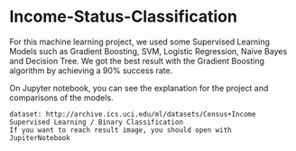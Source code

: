 # Income-Status-Classification


For this machine learning project, we used some Supervised Learning Models such as Gradient Boosting, SVM, Logistic Regression, Naive Bayes and Decision Tree. We got the best result with the Gradient Boosting algorithm by achieving a 90% success rate.

On Jupyter notebook, you can see the explanation for the project and comparisons of the models.




	dataset: http://archive.ics.uci.edu/ml/datasets/Census+Income 
	Supervised Learning / Binary Classification							
	If you want to reach result image, you should open with JupiterNotebook 
	
	
	
